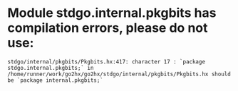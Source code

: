 # Module stdgo.internal.pkgbits has compilation errors, please do not use:
```
stdgo/internal/pkgbits/Pkgbits.hx:417: character 17 : `package stdgo.internal.pkgbits;` in /home/runner/work/go2hx/go2hx/stdgo/internal/pkgbits/Pkgbits.hx should be `package internal.pkgbits;`

```

